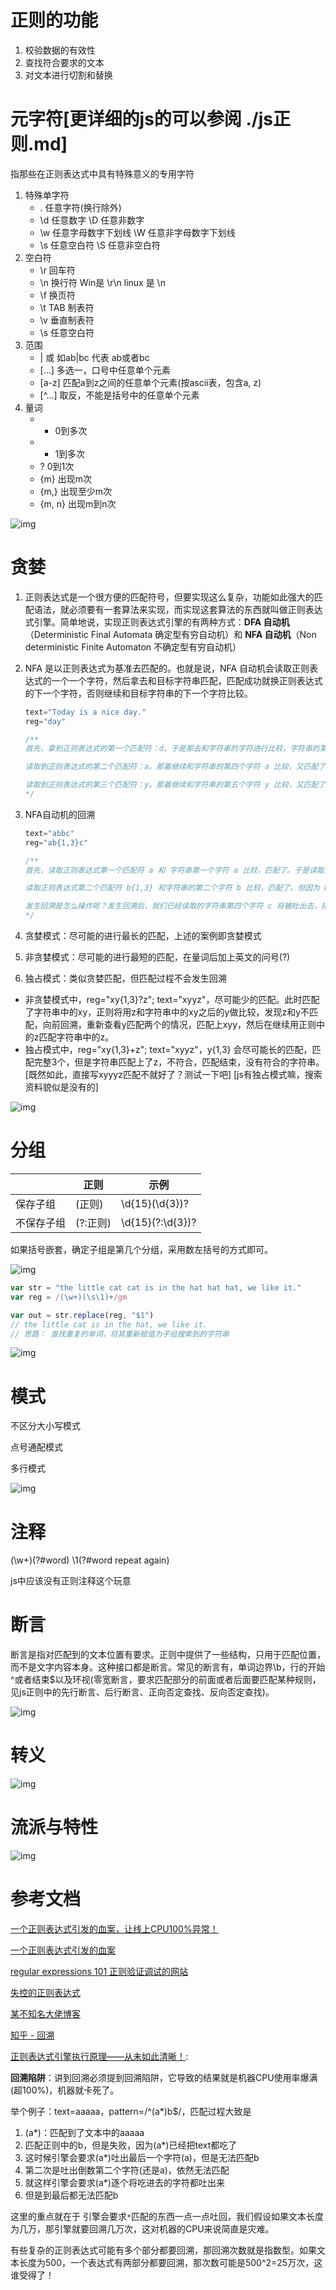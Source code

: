 # 正则的功能
1. 校验数据的有效性
2. 查找符合要求的文本
3. 对文本进行切割和替换 

# 元字符[更详细的js的可以参阅 ./js正则.md]
指那些在正则表达式中具有特殊意义的专用字符
1. 特殊单字符
    * . 任意字符(换行除外)
    * \d 任意数字          \D 任意非数字
    * \w 任意字母数字下划线 \W 任意非字母数字下划线
    * \s 任意空白符        \S 任意非空白符
2. 空白符
    * \r 回车符
    * \n 换行符 Win是 \r\n linux 是 \n
    * \f 换页符
    * \t TAB 制表符
    * \v 垂直制表符
    * \s 任意空白符
3. 范围
    * | 或 如ab|bc 代表 ab或者bc
    * [...] 多选一，口号中任意单个元素
    * [a-z] 匹配a到z之间的任意单个元素(按ascii表，包含a, z)
    * [^...] 取反，不能是括号中的任意单个元素
4. 量词
    * * 0到多次
    * + 1到多次
    * ? 0到1次
    * {m} 出现m次
    * {m,} 出现至少m次
    * {m, n} 出现m到n次

![img](./metacharacters.png)

# 贪婪

1. 正则表达式是一个很方便的匹配符号，但要实现这么复杂，功能如此强大的匹配语法，就必须要有一套算法来实现，而实现这套算法的东西就叫做正则表达式引擎。简单地说，实现正则表达式引擎的有两种方式：**DFA 自动机**（Deterministic Final Automata 确定型有穷自动机）和 **NFA 自动机**（Non deterministic Finite Automaton 不确定型有穷自动机）

2. NFA 是以正则表达式为基准去匹配的。也就是说，NFA 自动机会读取正则表达式的一个一个字符，然后拿去和目标字符串匹配，匹配成功就换正则表达式的下一个字符，否则继续和目标字符串的下一个字符比较。

   ```js
   text="Today is a nice day."
   reg="day"
   
   /**
   首先，拿到正则表达式的第一个匹配符：d。于是那去和字符串的字符进行比较，字符串的第一个字符是 T，不匹配，换下一个。第二个是 o，也不匹配，再换下一个。第三个是 d，匹配了，那么就读取正则表达式的第二个字符：a。
   
   读取到正则表达式的第二个匹配符：a。那着继续和字符串的第四个字符 a 比较，又匹配了。那么接着读取正则表达式的第三个字符：y。
   
   读取到正则表达式的第三个匹配符：y。那着继续和字符串的第五个字符 y 比较，又匹配了。尝试读取正则表达式的下一个字符，发现没有了，那么匹配结束。
   */
   ```

3. NFA自动机的回溯

   ```js
   text="abbc"
   reg="ab{1,3}c"
   
   /**
   首先，读取正则表达式第一个匹配符 a 和 字符串第一个字符 a 比较，匹配了。于是读取正则表达式第二个字符。
   
   读取正则表达式第二个匹配符 b{1,3} 和字符串的第二个字符 b 比较，匹配了。但因为 b{1,3} 表示 1-3 个 b 字符串，以及 NFA 自动机的贪婪特性（也就是说要尽可能多地匹配），所以此时并不会再去读取下一个正则表达式的匹配符，而是依旧使用 b{1,3} 和字符串的第三个字符 b 比较，发现还是匹配。于是继续使用 b{1,3} 和字符串的第四个字符 c 比较，发现不匹配了。此时就会发生回溯。
   
   发生回溯是怎么操作呢？发生回溯后，我们已经读取的字符串第四个字符 c 将被吐出去，指针回到第三个字符串的位置。之后，程序读取正则表达式的下一个操作符 c，读取当前指针的下一个字符 c 进行对比，发现匹配。于是读取下一个操作符，但这里已经结束了。
   */
   ```

4. 贪婪模式：尽可能的进行最长的匹配，上述的案例即贪婪模式

5. 非贪婪模式：尽可能的进行最短的匹配，在量词后加上英文的问号(?)

6. 独占模式：类似贪婪匹配，但匹配过程不会发生回溯

* 非贪婪模式中，reg="xy{1,3}?z"; text="xyyz"，尽可能少的匹配。此时匹配了字符串中的xy，正则将用z和字符串中的xy之后的y做比较，发现z和y不匹配，向前回溯，重新查看y匹配两个的情况，匹配上xyy，然后在继续用正则中的z匹配字符串中的z。
* 独占模式中，reg="xy{1,3}+z"; text="xyyz"，y{1,3} 会尽可能长的匹配，匹配完整3个，但是字符串匹配上了z，不符合，匹配结束，没有符合的字符串。[既然如此，直接写xyyyz匹配不就好了？测试一下吧] [js有独占模式嘛，搜索资料貌似是没有的]

![img](.\贪婪、非贪婪与独占模式.png)

# 分组

|            | 正则     | 示例             |
| ---------- | -------- | ---------------- |
| 保存子组   | (正则)   | \d{15}(\d{3})?   |
| 不保存子组 | (?:正则) | \d{15}(?:\d{3})? |

如果括号嵌套，确定子组是第几个分组，采用数左括号的方式即可。

![img](.\分组-子组计数.png)

```js
var str = "the little cat cat is in the hat hat hat, we like it."
var reg = /(\w+)(\s\1)+/gm

var out = str.replace(reg, "$1") 
// the little cat is in the hat, we like it.
// 思路： 查找重复的单词，将其重新赋值为子组搜索到的字符串
```

![img](.\分组.png)

# 模式

不区分大小写模式

点号通配模式

多行模式

![img](.\匹配模式.png)

# 注释

(\w+)(?#word) \1(?#word repeat again)

js中应该没有正则注释这个玩意

# 断言

断言是指对匹配到的文本位置有要求。正则中提供了一些结构，只用于匹配位置，而不是文字内容本身。这种接口都是断言。常见的断言有，单词边界\b，行的开始^或者结束$以及环视(零宽断言，要求匹配部分的前面或者后面要匹配某种规则，见js正则中的先行断言、后行断言、正向否定查找、反向否定查找)。

![img](.\断言.png)

# 转义

![img](.\转义.png)

# 流派与特性

![img](.\流派.png)

# 参考文档

[一个正则表达式引发的血案，让线上CPU100%异常！](https://zhuanlan.zhihu.com/p/38229530)

[一个正则表达式引发的血案](https://www.cnblogs.com/study-everyday/p/7426862.html)



[regular expressions 101 正则验证调试的网站](https://regex101.com/)

[失控的正则表达式](http://www.regular-expressions.info/catastrophic.html)

[某不知名大佬博客](https://blog.csdn.net/lxcnn)

[知乎 - 回溯](https://zhuanlan.zhihu.com/p/52889281)



[正则表达式引擎执行原理——从未如此清晰！](https://zhuanlan.zhihu.com/p/107836267):

**回溯陷阱**：讲到回溯必须提到回溯陷阱，它导致的结果就是机器CPU使用率爆满(超100%)，机器就卡死了。

举个例子：text=aaaaa，pattern=/^(a*)b$/，匹配过程大致是

1. (a*)：匹配到了文本中的aaaaa
2. 匹配正则中的b，但是失败，因为(a*)已经把text都吃了
3. 这时候引擎会要求(a*)吐出最后一个字符(a)，但是无法匹配b
4. 第二次是吐出倒数第二个字符(还是a)，依然无法匹配
5. 就这样引擎会要求(a*)逐个将吃进去的字符都吐出来
6. 但是到最后都无法匹配b

这里的重点就在于 引擎会要求`*`匹配的东西一点一点吐回，我们假设如果文本长度为几万，那引擎就要回溯几万次，这对机器的CPU来说简直是灾难。

有些复杂的正则表达式可能有多个部分都要回溯，那回溯次数就是指数型。如果文本长度为500，一个表达式有两部分都要回溯，那次数可能是500^2=25万次，这谁受得了！

